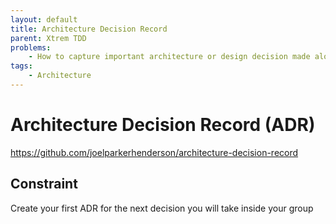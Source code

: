 ```yaml
---
layout: default
title: Architecture Decision Record
parent: Xtrem TDD
problems:
    - How to capture important architecture or design decision made along with its context and consequences ?
tags: 
    - Architecture
---
```


# Architecture Decision Record (ADR)
https://github.com/joelparkerhenderson/architecture-decision-record

## Constraint
Create your first ADR for the next decision you will take inside your group